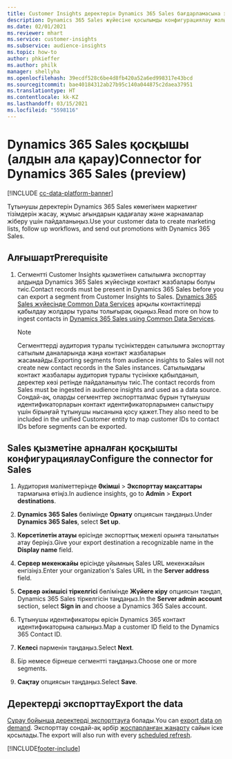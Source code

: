 ```yaml
---
title: Customer Insights деректерін Dynamics 365 Sales бағдарламасына экспорттау
description: Dynamics 365 Sales жүйесіне қосылымды конфигурациялау жолы.
ms.date: 02/01/2021
ms.reviewer: mhart
ms.service: customer-insights
ms.subservice: audience-insights
ms.topic: how-to
author: phkieffer
ms.author: philk
manager: shellyha
ms.openlocfilehash: 39ecdf528c6be4d8fb420a52a6ed998317e43bcd
ms.sourcegitcommit: bae40184312ab27b95c140a044875c2daea37951
ms.translationtype: HT
ms.contentlocale: kk-KZ
ms.lasthandoff: 03/15/2021
ms.locfileid: "5598116"
---
```

# <a name="connector-for-dynamics-365-sales-preview"></a><span data-ttu-id="74614-103">Dynamics 365 Sales қосқышы (алдын ала қарау)</span><span class="sxs-lookup"><span data-stu-id="74614-103">Connector for Dynamics 365 Sales (preview)</span></span>

[!INCLUDE [cc-data-platform-banner](../includes/cc-data-platform-banner.md)]

<span data-ttu-id="74614-104">Тұтынушы деректерін Dynamics 365 Sales көмегімен маркетинг тізімдерін жасау, жұмыс ағындарын қадағалау және жарнамалар жіберу үшін пайдаланыңыз.</span><span class="sxs-lookup"><span data-stu-id="74614-104">Use your customer data to create marketing lists, follow up workflows, and send out promotions with Dynamics 365 Sales.</span></span>

## <a name="prerequisite"></a><span data-ttu-id="74614-105">Алғышарт</span><span class="sxs-lookup"><span data-stu-id="74614-105">Prerequisite</span></span>

1. <span data-ttu-id="74614-106">Сегментті Customer Insights қызметінен сатылымға экспорттау алдында Dynamics 365 Sales жүйесінде контакт жазбалары болуы тиіс.</span><span class="sxs-lookup"><span data-stu-id="74614-106">Contact records must be present in Dynamics 365 Sales before you can export a segment from Customer Insights to Sales.</span></span> <span data-ttu-id="74614-107">[Dynamics 365 Sales жүйесінде Common Data Services](connect-power-query.md) арқылы контактілерді қабылдау жолдары туралы толығырақ оқыңыз.</span><span class="sxs-lookup"><span data-stu-id="74614-107">Read more on how to ingest contacts in [Dynamics 365 Sales using Common Data Services](connect-power-query.md).</span></span>

   > [!NOTE]
   > <span data-ttu-id="74614-108">Сегменттерді аудитория туралы түсініктерден сатылымға экспорттау сатылым даналарында жаңа контакт жазбаларын жасамайды.</span><span class="sxs-lookup"><span data-stu-id="74614-108">Exporting segments from audience insights to Sales will not create new contact records in the Sales instances.</span></span> <span data-ttu-id="74614-109">Сатылымдағы контакт жазбалары аудитория туралы түсінікке қабылданып, деректер көзі ретінде пайдаланылуы тиіс.</span><span class="sxs-lookup"><span data-stu-id="74614-109">The contact records from Sales must be ingested in audience insights and used as a data source.</span></span> <span data-ttu-id="74614-110">Сондай-ақ, оларды сегменттер экспортталмас бұрын тұтынушы идентификаторларын контакт идентификаторларымен салыстыру үшін бірыңғай тұтынушы нысанына қосу қажет.</span><span class="sxs-lookup"><span data-stu-id="74614-110">They also need to be included in the unified Customer entity to map customer IDs to contact IDs before segments can be exported.</span></span>

## <a name="configure-the-connector-for-sales"></a><span data-ttu-id="74614-111">Sales қызметіне арналған қосқышты конфигурациялау</span><span class="sxs-lookup"><span data-stu-id="74614-111">Configure the connector for Sales</span></span>

1. <span data-ttu-id="74614-112">Аудитория мәліметтерінде **Әкімші** > **Экспорттау мақсаттары** тармағына өтіңіз.</span><span class="sxs-lookup"><span data-stu-id="74614-112">In audience insights, go to **Admin** > **Export destinations**.</span></span>

1. <span data-ttu-id="74614-113">**Dynamics 365 Sales** бөлімінде **Орнату** опциясын таңдаңыз.</span><span class="sxs-lookup"><span data-stu-id="74614-113">Under **Dynamics 365 Sales**, select **Set up**.</span></span>

1. <span data-ttu-id="74614-114">**Көрсетілетін атауы** өрісінде экспорттық межелі орынға танылатын атау беріңіз.</span><span class="sxs-lookup"><span data-stu-id="74614-114">Give your export destination a recognizable name in the **Display name** field.</span></span>

1. <span data-ttu-id="74614-115">**Сервер мекенжайы** өрісінде ұйымның Sales URL мекенжайын енгізіңіз.</span><span class="sxs-lookup"><span data-stu-id="74614-115">Enter your organization's Sales URL in the **Server address** field.</span></span>

1. <span data-ttu-id="74614-116">**Сервер әкімшісі тіркелгісі** бөлімінде **Жүйеге кіру** опциясын таңдап, Dynamics 365 Sales тіркелгісін таңдаңыз.</span><span class="sxs-lookup"><span data-stu-id="74614-116">In the **Server admin account** section, select **Sign in** and choose a Dynamics 365 Sales account.</span></span>

1. <span data-ttu-id="74614-117">Тұтынушы идентификаторы өрісін Dynamics 365 контакт идентификаторына салыңыз.</span><span class="sxs-lookup"><span data-stu-id="74614-117">Map a customer ID field to the Dynamics 365 Contact ID.</span></span>

1. <span data-ttu-id="74614-118">**Келесі** пәрменін таңдаңыз.</span><span class="sxs-lookup"><span data-stu-id="74614-118">Select **Next**.</span></span>

1. <span data-ttu-id="74614-119">Бір немесе бірнеше сегментті таңдаңыз.</span><span class="sxs-lookup"><span data-stu-id="74614-119">Choose one or more segments.</span></span>

1. <span data-ttu-id="74614-120">**Сақтау** опциясын таңдаңыз.</span><span class="sxs-lookup"><span data-stu-id="74614-120">Select **Save**.</span></span>

## <a name="export-the-data"></a><span data-ttu-id="74614-121">Деректерді экспорттау</span><span class="sxs-lookup"><span data-stu-id="74614-121">Export the data</span></span>

<span data-ttu-id="74614-122">[Сұрау бойынша деректерді экспорттауға](export-destinations.md) болады.</span><span class="sxs-lookup"><span data-stu-id="74614-122">You can [export data on demand](export-destinations.md).</span></span> <span data-ttu-id="74614-123">Экспорттау сондай-ақ әрбір [жоспарланған жаңарту](system.md#schedule-tab) сайын іске қосылады.</span><span class="sxs-lookup"><span data-stu-id="74614-123">The export will also run with every [scheduled refresh](system.md#schedule-tab).</span></span>


[!INCLUDE[footer-include](../includes/footer-banner.md)]